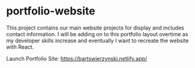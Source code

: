 ﻿# portfolio-website

This project contains our main website projects for display and includes contact information. I will be adding on to this portfolio layout overtime as my developer skills increase and eventually I want to recreate the website with React.

Launch Portfolio Site:
https://bartswierzynski.netlify.app/
